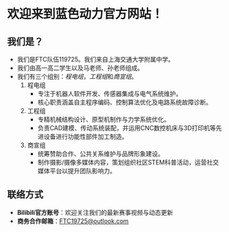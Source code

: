 # 欢迎来到蓝色动力官方网站！
## 我们是？
- 我们是FTC队伍119725。我们来自上海交通大学附属中学。
- 我们由高一高二学生以及马老师、孙老师组成。
- 我们有三个组别：*程电组*，*工程组*和*商宣组*。
   1. 程电组
      - 专注于机器人软件开发、传感器集成与电气系统维护。  
      - 核心职责涵盖自主程序编码、控制算法优化及电路系统故障诊断。
   2. 工程组
      - 专精机械结构设计、原型机制作与力学系统优化。  
      - 负责CAD建模、传动系统装配，并运用CNC数控机床与3D打印机等先进设备进行功能性部件加工制造。
   3. 商宣组
      - 统筹赞助合作、公共关系维护与品牌形象建设。  
      - 制作摄影/摄像多媒体内容，策划组织社区STEM科普活动，运营社交媒体平台以提升团队影响力。
## 联络方式
- **Bilibili官方账号**：欢迎关注我们的最新赛事视频与动态更新  
- **商务合作邮箱**：[FTC19725@outlook.com](mailto:FTC19725@outlook.com)
